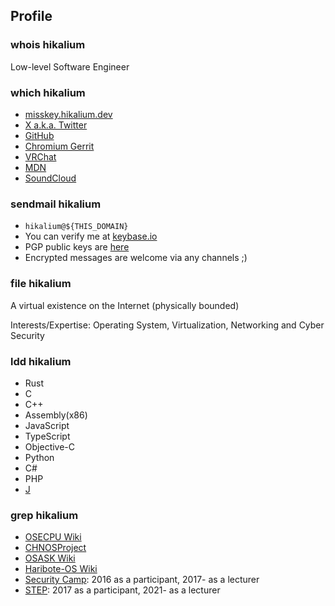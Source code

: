 ## Profile

### whois hikalium

Low-level Software Engineer

### which hikalium

- [misskey.hikalium.dev](https://misskey.hikalium.dev/@hikalium)
- [X a.k.a. Twitter](https://twitter.com/hikalium)
- [GitHub](https://github.com/hikalium)
- [Chromium Gerrit](https://chromium-review.googlesource.com/q/owner:hikalium@chromium.org)
- [VRChat](https://www.vrchat.com/home/user/usr_e04b3879-5975-45a7-8955-05d924c04593)
- [MDN](https://developer.mozilla.org/ja/profiles/hikalium)
- [SoundCloud](https://soundcloud.com/hikalium)

### sendmail hikalium

- `hikalium@${THIS_DOMAIN}`
- You can verify me at [keybase.io](https://keybase.io/hikalium)
- PGP public keys are [here](/pgpkey)
- Encrypted messages are welcome via any channels ;)

### file hikalium

A virtual existence on the Internet (physically bounded)

Interests/Expertise: Operating System, Virtualization, Networking and Cyber Security

### ldd hikalium
- Rust
- C
- C++
- Assembly(x86)
- JavaScript
- TypeScript
- Objective-C
- Python
- C#
- PHP
- [J](http://www.jsoftware.com/)

### grep hikalium
- [OSECPU Wiki](http://osecpu.osask.jp/wiki/?hikarupsp)
- [CHNOSProject](http://chnosproject.osdn.jp/)
- [OSASK Wiki](http://osask.net/w/520.html)
- [Haribote-OS Wiki](http://hrb.osask.jp/wiki/?hikarupsp)
- [Security Camp](https://www.ipa.go.jp/en/about/it-talents/security-camp.html): 2016 as a participant, 2017- as a lecturer
- [STEP](https://landing.google.com/intl/ALL_jp/step/): 2017 as a participant, 2021- as a lecturer
